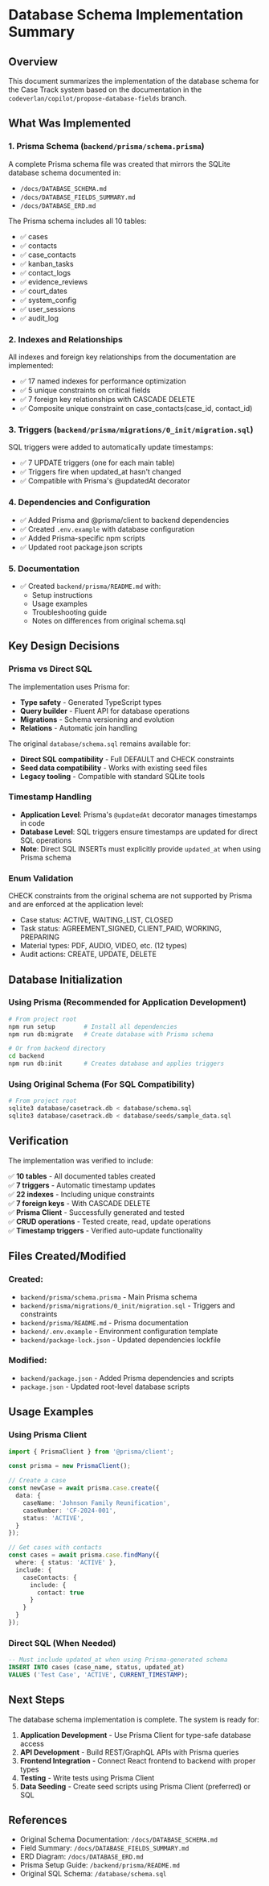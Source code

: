 # Database Schema Implementation Summary

## Overview

This document summarizes the implementation of the database schema for the Case Track system based on the documentation in the `codeverlan/copilot/propose-database-fields` branch.

## What Was Implemented

### 1. Prisma Schema (`backend/prisma/schema.prisma`)

A complete Prisma schema file was created that mirrors the SQLite database schema documented in:
- `/docs/DATABASE_SCHEMA.md`
- `/docs/DATABASE_FIELDS_SUMMARY.md`
- `/docs/DATABASE_ERD.md`

The Prisma schema includes all 10 tables:
- ✅ cases
- ✅ contacts
- ✅ case_contacts
- ✅ kanban_tasks
- ✅ contact_logs
- ✅ evidence_reviews
- ✅ court_dates
- ✅ system_config
- ✅ user_sessions
- ✅ audit_log

### 2. Indexes and Relationships

All indexes and foreign key relationships from the documentation are implemented:
- ✅ 17 named indexes for performance optimization
- ✅ 5 unique constraints on critical fields
- ✅ 7 foreign key relationships with CASCADE DELETE
- ✅ Composite unique constraint on case_contacts(case_id, contact_id)

### 3. Triggers (`backend/prisma/migrations/0_init/migration.sql`)

SQL triggers were added to automatically update timestamps:
- ✅ 7 UPDATE triggers (one for each main table)
- ✅ Triggers fire when updated_at hasn't changed
- ✅ Compatible with Prisma's @updatedAt decorator

### 4. Dependencies and Configuration

- ✅ Added Prisma and @prisma/client to backend dependencies
- ✅ Created `.env.example` with database configuration
- ✅ Added Prisma-specific npm scripts
- ✅ Updated root package.json scripts

### 5. Documentation

- ✅ Created `backend/prisma/README.md` with:
  - Setup instructions
  - Usage examples
  - Troubleshooting guide
  - Notes on differences from original schema.sql

## Key Design Decisions

### Prisma vs Direct SQL

The implementation uses Prisma for:
- **Type safety** - Generated TypeScript types
- **Query builder** - Fluent API for database operations
- **Migrations** - Schema versioning and evolution
- **Relations** - Automatic join handling

The original `database/schema.sql` remains available for:
- **Direct SQL compatibility** - Full DEFAULT and CHECK constraints
- **Seed data compatibility** - Works with existing seed files
- **Legacy tooling** - Compatible with standard SQLite tools

### Timestamp Handling

- **Application Level**: Prisma's `@updatedAt` decorator manages timestamps in code
- **Database Level**: SQL triggers ensure timestamps are updated for direct SQL operations
- **Note**: Direct SQL INSERTs must explicitly provide `updated_at` when using Prisma schema

### Enum Validation

CHECK constraints from the original schema are not supported by Prisma and are enforced at the application level:
- Case status: ACTIVE, WAITING_LIST, CLOSED
- Task status: AGREEMENT_SIGNED, CLIENT_PAID, WORKING, PREPARING
- Material types: PDF, AUDIO, VIDEO, etc. (12 types)
- Audit actions: CREATE, UPDATE, DELETE

## Database Initialization

### Using Prisma (Recommended for Application Development)

```bash
# From project root
npm run setup        # Install all dependencies
npm run db:migrate   # Create database with Prisma schema

# Or from backend directory
cd backend
npm run db:init      # Creates database and applies triggers
```

### Using Original Schema (For SQL Compatibility)

```bash
# From project root
sqlite3 database/casetrack.db < database/schema.sql
sqlite3 database/casetrack.db < database/seeds/sample_data.sql
```

## Verification

The implementation was verified to include:

✅ **10 tables** - All documented tables created  
✅ **7 triggers** - Automatic timestamp updates  
✅ **22 indexes** - Including unique constraints  
✅ **7 foreign keys** - With CASCADE DELETE  
✅ **Prisma Client** - Successfully generated and tested  
✅ **CRUD operations** - Tested create, read, update operations  
✅ **Timestamp triggers** - Verified auto-update functionality  

## Files Created/Modified

### Created:
- `backend/prisma/schema.prisma` - Main Prisma schema
- `backend/prisma/migrations/0_init/migration.sql` - Triggers and constraints
- `backend/prisma/README.md` - Prisma documentation
- `backend/.env.example` - Environment configuration template
- `backend/package-lock.json` - Updated dependencies lockfile

### Modified:
- `backend/package.json` - Added Prisma dependencies and scripts
- `package.json` - Updated root-level database scripts

## Usage Examples

### Using Prisma Client

```typescript
import { PrismaClient } from '@prisma/client';

const prisma = new PrismaClient();

// Create a case
const newCase = await prisma.case.create({
  data: {
    caseName: 'Johnson Family Reunification',
    caseNumber: 'CF-2024-001',
    status: 'ACTIVE',
  }
});

// Get cases with contacts
const cases = await prisma.case.findMany({
  where: { status: 'ACTIVE' },
  include: {
    caseContacts: {
      include: {
        contact: true
      }
    }
  }
});
```

### Direct SQL (When Needed)

```sql
-- Must include updated_at when using Prisma-generated schema
INSERT INTO cases (case_name, status, updated_at) 
VALUES ('Test Case', 'ACTIVE', CURRENT_TIMESTAMP);
```

## Next Steps

The database schema implementation is complete. The system is ready for:

1. **Application Development** - Use Prisma Client for type-safe database access
2. **API Development** - Build REST/GraphQL APIs with Prisma queries
3. **Frontend Integration** - Connect React frontend to backend with proper types
4. **Testing** - Write tests using Prisma Client
5. **Data Seeding** - Create seed scripts using Prisma Client (preferred) or SQL

## References

- Original Schema Documentation: `/docs/DATABASE_SCHEMA.md`
- Field Summary: `/docs/DATABASE_FIELDS_SUMMARY.md`
- ERD Diagram: `/docs/DATABASE_ERD.md`
- Prisma Setup Guide: `/backend/prisma/README.md`
- Original SQL Schema: `/database/schema.sql`
